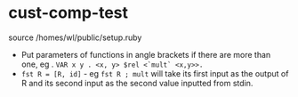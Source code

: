# cust-comp-test

source /homes/wl/public/setup.ruby

 - Put parameters of functions in angle brackets if there are more than one, eg . ``VAR x y . <x, y> $rel <`mult` <x,y>>.``
 - `fst R = [R, id]` - eg `fst R ; mult` will take its first input as the output of R and its second input as the second value inputted from stdin.
